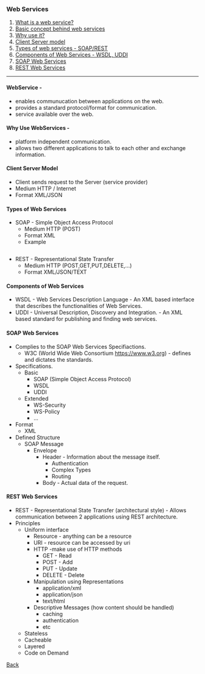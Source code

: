 ### Web Services 

1. [What is a web service?](#definition)
1. [Basic concept behind web services]()
1. [Why use it?](#why)
1. [Client Server model](#client-server)
1. [Types of web services - SOAP/REST](#types)
1. [Components of Web Services - WSDL, UDDI](#components)
1. [SOAP Web Services](#soap)
1. [REST Web Services](#rest)

<hr/>

#### <a id="definition">WebService -</a> 
* enables communucation between applications on the web.
* provides a standard protocol/format for communication.
* service available over the web.

#### <a id="why">Why Use WebServices -
* platform independent communication.
* allows two different applications to talk to each other and exchange information.
  
#### <a id="client-server">Client Server Model</a>
* Client sends request to the Server (service provider)
* Medium HTTP / Internet
* Format XML/JSON

#### <a id="types">Types of Web Services</a>
* SOAP - Simple Object Access Protocol
  - Medium HTTP (POST)
  - Format XML
  - Example
  ```xml
  ```
* REST - Representational State Transfer
  - Medium HTTP (POST,GET,PUT,DELETE,...)
  - Format XML/JSON/TEXT
  
#### <a id="components">Components of Web Services</a>
* WSDL - Web Services Description Language - An XML based interface that describes the functionalities of Web Services.
* UDDI - Universal Description, Discovery and Integration. - An XML based standard for publishing and finding web services.

#### <a id="soap">SOAP Web Services</a>
* Complies to the SOAP Web Services Specifiactions.
  - W3C (World Wide Web Consortium https://www.w3.org) - defines and dictates the standards.
* Specifications.
  - Basic
    * SOAP (Simple Object Access Protocol)
    * WSDL
    * UDDI
  - Extended
    - WS-Security
    - WS-Policy
    - ...
* Format
  - XML
* Defined Structure
  - SOAP Message
    * Envelope
      * Header - Information about the message itself.
        - Authentication
        - Complex Types
        - Routing
      * Body - Actual data of the request.

#### <a id="rest">REST Web Services</a>

* REST - Representational State Transfer (architectural style) - Allows communication between 2 applications using REST architecture.
* Principles
  - Uniform interface
    - Resource - anything can be a resource
    - URI - resource can be accessed by uri
    - HTTP -make use of HTTP methods
      * GET - Read
      * POST - Add
      * PUT - Update
      * DELETE - Delete
    - Manipulation using Representations
      * application/xml
      * application/json
      * text/html
    - Descriptive Messages (how content should be handled)
      * caching
      * authentication
      * etc
  - Stateless
  - Cacheable
  - Layered
  - Code on Demand


[Back](../../tree/master)

